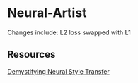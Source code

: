 # Neural-Artist
Changes include: L2 loss swapped with L1

## Resources
[Demystifying Neural Style Transfer](https://arxiv.org/pdf/1701.01036.pdf)